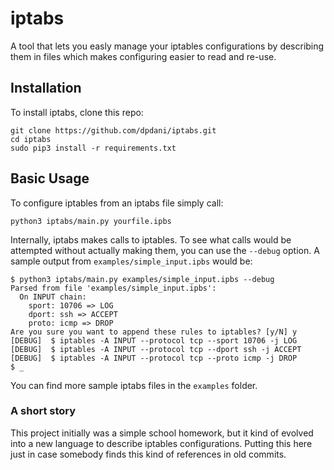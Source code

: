 # iptabs
A tool that lets you easly manage your iptables configurations by describing them in files which makes configuring easier to read and re-use.

## Installation
To install iptabs, clone this repo:
```
git clone https://github.com/dpdani/iptabs.git
cd iptabs
sudo pip3 install -r requirements.txt
```

## Basic Usage
To configure iptables from an iptabs file simply call:
```
python3 iptabs/main.py yourfile.ipbs
```
Internally, iptabs makes calls to iptables. To see what calls would be attempted without actually making them, you can use the `--debug` option. A sample output from `examples/simple_input.ipbs` would be:
```
$ python3 iptabs/main.py examples/simple_input.ipbs --debug
Parsed from file 'examples/simple_input.ipbs':
  On INPUT chain:
    sport: 10706 => LOG
    dport: ssh => ACCEPT
    proto: icmp => DROP
Are you sure you want to append these rules to iptables? [y/N] y
[DEBUG]  $ iptables -A INPUT --protocol tcp --sport 10706 -j LOG
[DEBUG]  $ iptables -A INPUT --protocol tcp --dport ssh -j ACCEPT
[DEBUG]  $ iptables -A INPUT --protocol tcp --proto icmp -j DROP
$ _
```
You can find more sample iptabs files in the `examples` folder.

### A short story
This project initially was a simple school homework, but it kind of evolved into a new language to describe iptables configurations.
Putting this here just in case somebody finds this kind of references in old commits.
